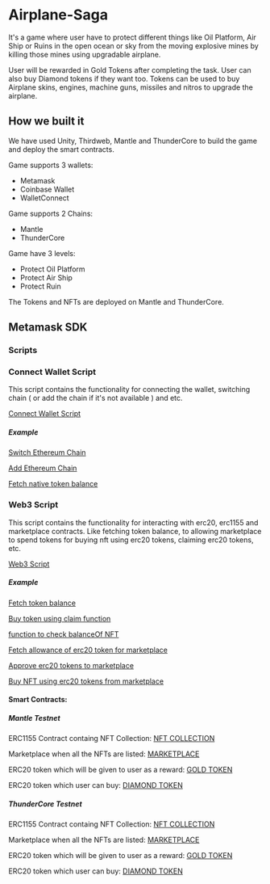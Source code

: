 # Airplane-Saga

It's a game where user have to protect different things like Oil Platform, Air Ship or Ruins in the open ocean or sky from the moving explosive mines by killing those mines using upgradable airplane.

User will be rewarded in Gold Tokens after completing the task. User can also buy Diamond tokens if they want too. Tokens can be used to buy Airplane skins, engines, machine guns, missiles and nitros to upgrade the airplane.

## How we built it

We have used Unity, Thirdweb, Mantle and ThunderCore to build the game and deploy the smart contracts.

Game supports 3 wallets:

-   Metamask
-   Coinbase Wallet
-   WalletConnect

Game supports 2 Chains:

-   Mantle
-   ThunderCore

Game have 3 levels:

-   Protect Oil Platform
-   Protect Air Ship
-   Protect Ruin

The Tokens and NFTs are deployed on Mantle and ThunderCore.

## Metamask SDK

### Scripts

### Connect Wallet Script

This script contains the functionality for connecting the wallet, switching chain ( or add the chain if it's not available ) and etc.

[Connect Wallet Script](https://github.com/Ahmed-Aghadi/Airplane-Saga-Metamask/blob/main/Assets/Thirdweb/Examples/Scripts/Prefabs/Prefab_ConnectWallet.cs)

##### Example

[Switch Ethereum Chain](https://github.com/Ahmed-Aghadi/Airplane-Saga-Metamask/blob/main/Assets/Thirdweb/Examples/Scripts/Prefabs/Prefab_ConnectWallet.cs#L433)

[Add Ethereum Chain](https://github.com/Ahmed-Aghadi/Airplane-Saga-Metamask/blob/main/Assets/Thirdweb/Examples/Scripts/Prefabs/Prefab_ConnectWallet.cs#L464)

[Fetch native token balance](https://github.com/Ahmed-Aghadi/Airplane-Saga-Metamask/blob/main/Assets/Thirdweb/Examples/Scripts/Prefabs/Prefab_ConnectWallet.cs#L228)

### Web3 Script

This script contains the functionality for interacting with erc20, erc1155 and marketplace contracts. Like fetching token balance, to allowing marketplace to spend tokens for buying nft using erc20 tokens, claiming erc20 tokens, etc.

[Web3 Script](https://github.com/Ahmed-Aghadi/Airplane-Saga-Metamask/blob/main/Assets/Thirdweb/Web3.cs)

##### Example

[Fetch token balance](https://github.com/Ahmed-Aghadi/Airplane-Saga-Metamask/blob/main/Assets/Thirdweb/Web3.cs#L235)

[Buy token using claim function](https://github.com/Ahmed-Aghadi/Airplane-Saga-Metamask/blob/main/Assets/Thirdweb/Web3.cs#L261)

[function to check balanceOf NFT](https://github.com/Ahmed-Aghadi/Airplane-Saga-Metamask/blob/main/Assets/Thirdweb/Web3.cs#L513)

[Fetch allowance of erc20 token for marketplace](https://github.com/Ahmed-Aghadi/Airplane-Saga-Metamask/blob/main/Assets/Thirdweb/Web3.cs#L851)

[Approve erc20 tokens to marketplace](https://github.com/Ahmed-Aghadi/Airplane-Saga-Metamask/blob/main/Assets/Thirdweb/Web3.cs#L876)

[Buy NFT using erc20 tokens from marketplace](https://github.com/Ahmed-Aghadi/Airplane-Saga-Metamask/blob/main/Assets/Thirdweb/Web3.cs#L904)

#### Smart Contracts:

##### Mantle Testnet

ERC1155 Contract containg NFT Collection:
[NFT COLLECTION](https://thirdweb.com/mantle-testnet/0x9574E60E8aBeb8062CD3DCC3ed7714E067768a72/nfts)

Marketplace when all the NFTs are listed:
[MARKETPLACE](https://thirdweb.com/mantle-testnet/0xCC571a70C092d1224e4A9f8013B66009301864E5/listings)

ERC20 token which will be given to user as a reward:
[GOLD TOKEN](https://thirdweb.com/mantle-testnet/0x11DA0f57086a19977E46B548b64166411d839a30/tokens)

ERC20 token which user can buy:
[DIAMOND TOKEN](https://thirdweb.com/mantle-testnet/0x489d47E592639Ba11107E84dd6CCA08F0892E27d/tokens)

##### ThunderCore Testnet

ERC1155 Contract containg NFT Collection:
[NFT COLLECTION](https://thirdweb.com/thundercore-testnet/0x04B8D96d7266adcb8fF45a0Eb8AFB91D79e58481/nfts)

Marketplace when all the NFTs are listed:
[MARKETPLACE](https://thirdweb.com/thundercore-testnet/0x9574E60E8aBeb8062CD3DCC3ed7714E067768a72/listings)

ERC20 token which will be given to user as a reward:
[GOLD TOKEN](https://thirdweb.com/thundercore-testnet/0x4B03368f666fa7579BfeB49eF1c5E405389b174e/tokens)

ERC20 token which user can buy:
[DIAMOND TOKEN](https://thirdweb.com/thundercore-testnet/0x7c6822e60bD40ED9202d888344628f891bA2f0f8/tokens)
